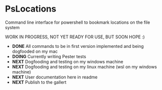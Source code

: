 # PsLocations
Command line interface for powershell to bookmark locations on the file system

WORK IN PROGRESS, NOT YET READY FOR USE, BUT SOON HOPE :)

- **DONE** All commands to be in first version implemented and being dogfooded on my mac
- **DOING** Currently writing Pester tests
- **NEXT** Dogfooding and testing on my windows machine
- **NEXT** Dogfooding and testing on my linux machine (wsl on my windows machine)
- **NEXT** User documentation here in readme
- **NEXT** Publish to the gallert


